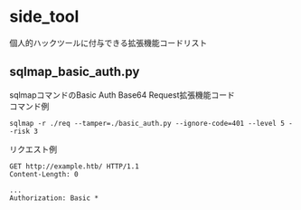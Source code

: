 # side_tool
個人的ハックツールに付与できる拡張機能コードリスト

## sqlmap_basic_auth.py
sqlmapコマンドのBasic Auth Base64 Request拡張機能コード
<br/>
コマンド例
```
sqlmap -r ./req --tamper=./basic_auth.py --ignore-code=401 --level 5 --risk 3
```
リクエスト例
```
GET http://example.htb/ HTTP/1.1
Content-Length: 0

...
Authorization: Basic *
```

